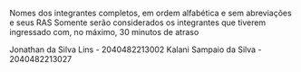 Nomes dos integrantes completos, em ordem alfabética e sem abreviações e seus RAS
Somente serão considerados os integrantes que tiverem ingressado com, no máximo, 30 minutos de atraso

Jonathan da Silva Lins - 2040482213002
Kalani Sampaio da Silva - 2040482213027